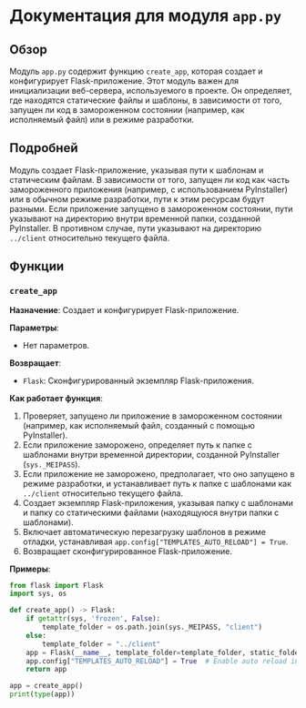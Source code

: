 # Документация для модуля `app.py`

## Обзор

Модуль `app.py` содержит функцию `create_app`, которая создает и конфигурирует Flask-приложение. Этот модуль важен для инициализации веб-сервера, используемого в проекте. Он определяет, где находятся статические файлы и шаблоны, в зависимости от того, запущен ли код в замороженном состоянии (например, как исполняемый файл) или в режиме разработки.

## Подробней

Модуль создает Flask-приложение, указывая пути к шаблонам и статическим файлам. В зависимости от того, запущен ли код как часть замороженного приложения (например, с использованием PyInstaller) или в обычном режиме разработки, пути к этим ресурсам будут разными. Если приложение запущено в замороженном состоянии, пути указывают на директорию внутри временной папки, созданной PyInstaller. В противном случае, пути указывают на директорию `../client` относительно текущего файла.

## Функции

### `create_app`

**Назначение**: Создает и конфигурирует Flask-приложение.

**Параметры**:
- Нет параметров.

**Возвращает**:
- `Flask`: Сконфигурированный экземпляр Flask-приложения.

**Как работает функция**:
1. Проверяет, запущено ли приложение в замороженном состоянии (например, как исполняемый файл, созданный с помощью PyInstaller).
2. Если приложение заморожено, определяет путь к папке с шаблонами внутри временной директории, созданной PyInstaller (`sys._MEIPASS`).
3. Если приложение не заморожено, предполагает, что оно запущено в режиме разработки, и устанавливает путь к папке с шаблонами как `../client` относительно текущего файла.
4. Создает экземпляр Flask-приложения, указывая папку с шаблонами и папку со статическими файлами (находящуюся внутри папки с шаблонами).
5. Включает автоматическую перезагрузку шаблонов в режиме отладки, устанавливая `app.config["TEMPLATES_AUTO_RELOAD"] = True`.
6. Возвращает сконфигурированное Flask-приложение.

**Примеры**:

```python
from flask import Flask
import sys, os

def create_app() -> Flask:
    if getattr(sys, 'frozen', False):
        template_folder = os.path.join(sys._MEIPASS, "client")
    else:
        template_folder = "../client"
    app = Flask(__name__, template_folder=template_folder, static_folder=f"{template_folder}/static")
    app.config["TEMPLATES_AUTO_RELOAD"] = True  # Enable auto reload in debug mode
    return app

app = create_app()
print(type(app))